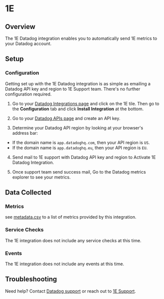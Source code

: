 # 1E

## Overview

The 1E Datadog integration enables you to automatically send 1E metrics to your Datadog account.

## Setup

### Configuration

Getting set up with the 1E Datadog integration is as simple as emailing a Datadog API key and region to 1E Support team. There's no further configuration required.

1. Go to your [Datadog Integrations page][1] and click on the 1E tile. Then go to the **Configuration** tab and click **Install Integration** at the bottom.

2. Go to your [Datadog APIs page][2] and create an API key.

3. Determine your Datadog API region by looking at your browser's address bar:

- If the domain name is `app.datadoghq.com`, then your API region is `US`.
- If the domain name is `app.datadoghq.eu`, then your API region is `EU`.

4. Send mail to 1E support with Datadog API key and region to Activate 1E Datadog Integration.

5. Once support team send success mail, Go to the Datadog metrics explorer to see your metrics.

## Data Collected

### Metrics

see [metadata.csv][3] to a list of metrics provided by this integration.

### Service Checks

The 1E integration does not include any service checks at this time.

### Events

The 1E integration does not include any events at this time.

## Troubleshooting

Need help? Contact [Datadog support][4] or reach out to [1E Support][5].

[1]: https://app.datadoghq.com/account/settings#integrations
[2]: https://app.datadoghq.com/organization-settings/api-keys
[3]: https://github.com/DataDog/integrations-extras/blob/master/1e/metadata.csv
[4]: https://docs.datadoghq.com/help/
[5]: https://www.1e.com/
